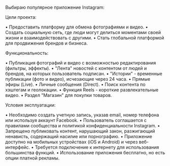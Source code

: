 Выбираю популярное приложение Instagram:

Цели проекта:

•  Предоставить платформу для обмена фотографиями и видео.
•  Создать социальную сеть, где люди могут делиться моментами своей жизни и взаимодействовать с другими.
•  Стать глобальной платформой для продвижения брендов и бизнеса.

Функциональность:

•  Публикация фотографий и видео с возможностью редактирования (фильтры, эффекты).
•  "Лента" новостей с контентом от людей и брендов, на которых пользователь подписан.
•  "Истории" - временные публикации (фото и видео), исчезающие через 24 часа.
•  Прямые эфиры (Live).
•  Личные сообщения (Direct).
•  Поиск контента по хэштегам и геолокации.
•  Функция Reels - короткие развлекательные видео.
•  Раздел "Магазин" для покупки товаров.

Условия эксплуатации:

•  Необходимо создать учетную запись, указав email, номер телефона или используя аккаунт Facebook.
•  Пользователь соглашается с правилами сообщества и политикой конфиденциальности Instagram.
•  Запрещено публиковать контент, нарушающий закон, разжигающий ненависть, содержащий насилие или порнографию.
•  Приложение доступно на мобильных устройствах (iOS и Android) и через веб-интерфейс.
•  Требуется подключение к интернету для использования большинства функций.
•  Использование приложения бесплатно, но есть опции платной рекламы.

